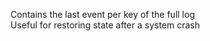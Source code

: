 Contains the last event per key of the full log     
Useful for restoring state after a system crash     
